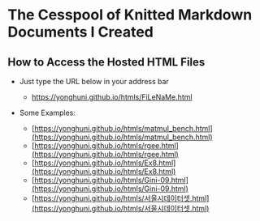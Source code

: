 The Cesspool of Knitted Markdown Documents I Created
========================================

How to Access the Hosted HTML Files
--------

* Just type the URL below in your address bar
  - https://yonghuni.github.io/htmls/FiLeNaMe.html

* Some Examples:
  - [https://yonghuni.github.io/htmls/matmul_bench.html](https://yonghuni.github.io/htmls/matmul_bench.html)
  - [https://yonghuni.github.io/htmls/rgee.html](https://yonghuni.github.io/htmls/rgee.html)
  - [https://yonghuni.github.io/htmls/Ex8.html](https://yonghuni.github.io/htmls/Ex8.html)
  - [https://yonghuni.github.io/htmls/Gini-09.html](https://yonghuni.github.io/htmls/Gini-09.html)
  - [https://yonghuni.github.io/htmls/서울시데이터셋.html](https://yonghuni.github.io/htmls/서울시데이터셋.html)
